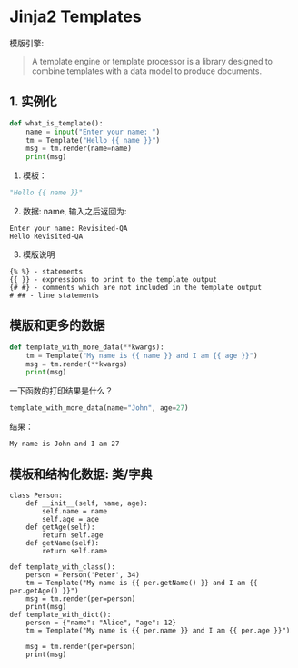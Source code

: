 # Jinja2 Templates

模版引擎:
> A template engine or template processor is a library designed
> to combine templates with a data model to produce documents.

## 1. 实例化

```python
def what_is_template():
    name = input("Enter your name: ")
    tm = Template("Hello {{ name }}")
    msg = tm.render(name=name)
    print(msg)
```

1. 模板：

```python
"Hello {{ name }}"
```

2. 数据: name, 输入之后返回为:

```shell
Enter your name: Revisited-QA
Hello Revisited-QA
```

3. 模版说明

```shell
{% %} - statements
{{ }} - expressions to print to the template output
{# #} - comments which are not included in the template output
# ## - line statements
```

## 模版和更多的数据

```python
def template_with_more_data(**kwargs):
    tm = Template("My name is {{ name }} and I am {{ age }}")
    msg = tm.render(**kwargs)
    print(msg)
```

一下函数的打印结果是什么？

```python
template_with_more_data(name="John", age=27)
```

结果：

```shell
My name is John and I am 27
```

## 模板和结构化数据: 类/字典

```shell
class Person:
    def __init__(self, name, age):
        self.name = name
        self.age = age
    def getAge(self):
        return self.age
    def getName(self):
        return self.name

def template_with_class():
    person = Person('Peter', 34)
    tm = Template("My name is {{ per.getName() }} and I am {{ per.getAge() }}")
    msg = tm.render(per=person)
    print(msg)
def template_with_dict():
    person = {"name": "Alice", "age": 12}
    tm = Template("My name is {{ per.name }} and I am {{ per.age }}")
    
    msg = tm.render(per=person)
    print(msg)
```


